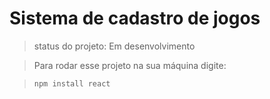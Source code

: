 <h1>Sistema de cadastro de jogos</h1>

> status do projeto: Em desenvolvimento

> Para rodar esse projeto na sua máquina digite:

> ```
> npm install react
> ```
